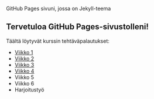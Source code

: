GitHub Pages sivuni, jossa on Jekyll-teema

## Tervetuloa GitHub Pages-sivustolleni!

Täältä löytyvät kurssin tehtäväpalautukset:
- [Viikko 1](./kansio/index.html)
- [Viikko 2](viikko2.md)
- [Viikko 3](./viikko3/index.html)
- [Viikko 4](./viikko4/index.html)
- Viikko 5
- Viikko 6
- Harjoitustyö
